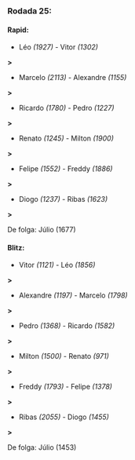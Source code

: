 ### Rodada 25:

#### Rapid:

* Léo *(1927)*     -     Vitor *(1302)*

 **>** 
* Marcelo *(2113)*     -     Alexandre *(1155)*

 **>** 
* Ricardo *(1780)*     -     Pedro *(1227)*

 **>** 
* Renato *(1245)*     -     Milton *(1900)*

 **>** 
* Felipe *(1552)*     -     Freddy *(1886)*

 **>** 
* Diogo *(1237)*     -     Ribas *(1623)*

 **>** 

De folga: Júlio (1677)

#### Blitz:

* Vitor *(1121)*     -     Léo *(1856)*

 **>** 
* Alexandre *(1197)*     -     Marcelo *(1798)*

 **>** 
* Pedro *(1368)*     -     Ricardo *(1582)*

 **>** 
* Milton *(1500)*     -     Renato *(971)*

 **>** 
* Freddy *(1793)*     -     Felipe *(1378)*

 **>** 
* Ribas *(2055)*     -     Diogo *(1455)*

 **>** 

De folga: Júlio (1453)

